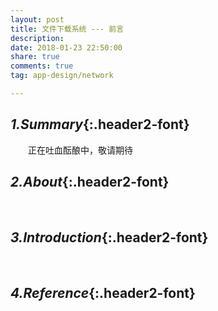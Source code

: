 ```yaml
---
layout: post
title: 文件下载系统 --- 前言
description:
date: 2018-01-23 22:50:00
share: true
comments: true
tag: app-design/network

---
```


## *1.Summary*{:.header2-font}
&emsp;&emsp;正在吐血酝酿中，敬请期待
## *2.About*{:.header2-font}
&emsp;&emsp;
## *3.Introduction*{:.header2-font}
&emsp;&emsp;
## *4.Reference*{:.header2-font}
